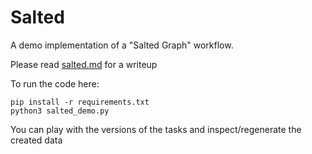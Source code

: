 # Salted

A demo implementation of a "Salted Graph" workflow.

Please read [salted.md](salted.md) for a writeup

To run the code here:

```
pip install -r requirements.txt
python3 salted_demo.py
```

You can play with the versions of the tasks and inspect/regenerate
the created data
